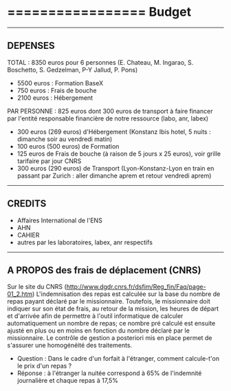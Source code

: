 =================
Budget
=================

-------------
DEPENSES
-------------

TOTAL : 8350 euros pour 6 personnes (E. Chateau, M. Ingarao, S. Boschetto, S. Gedzelman, P-Y Jallud, P. Pons) 

- 5500 euros : Formation BaseX 
- 750 euros : Frais de bouche
- 2100 euros : Hébergement 

PAR PERSONNE : 825 euros dont 300 euros de transport à faire financer par l'entité responsable financière de notre ressource (labo, anr, labex)
- 300 euros (269 euros) d'Hébergement (Konstanz Ibis hotel, 5 nuits : dimanche soir au vendredi matin)
- 100 euros (500 euros) de Formation
- 125 euros de Frais de bouche (à raison de 5 jours x 25 euros), voir grille tarifaire par jour CNRS
- 300 euros (290 euros) de Transport (Lyon-Konstanz-Lyon en train en passant par Zurich : aller dimanche aprem et retour vendredi aprem) 

-------------
CREDITS 
-------------

- Affaires International de l'ENS
- AHN
- CAHIER
- autres par les laboratoires, labex, anr respectifs

-----------------------------------------
A PROPOS des frais de déplacement (CNRS)
-----------------------------------------

Sur le site du CNRS (http://www.dgdr.cnrs.fr/dsfim/Reg_fin/Faq/page-01_2.htm)
L'indemnisation des repas est calculée sur la base du nombre de repas payant déclaré par le missionnaire. 
Toutefois, le missionnaire doit indiquer sur son état de frais, au retour de la mission, les heures de départ 
et d'arrivée afin de permettre à l'outil informatique de calculer automatiquement un nombre de repas; 
ce nombre pré calculé est ensuite ajusté en plus ou en moins en fonction du nombre déclaré par le missionnaire. 
Le contrôle de gestion a posteriori mis en place permet de s'assurer une homogénéité des traitements. 

- Question : Dans le cadre d'un forfait à l'étranger, comment calcule-t'on le prix d'un repas ?
- Réponse : à l'étranger la nuitée correspond à 65% de l'indemnité journalière et chaque repas à 17,5%
